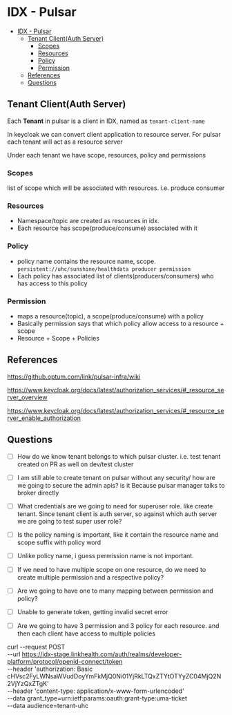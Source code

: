 
# IDX - Pulsar

- [IDX - Pulsar](#idx---pulsar)
  - [Tenant Client(Auth Server)](#tenant-clientauth-server)
    - [Scopes](#scopes)
    - [Resources](#resources)
    - [Policy](#policy)
    - [Permission](#permission)
  - [References](#references)
  - [Questions](#questions)

## Tenant Client(Auth Server)

Each **Tenant** in pulsar is a client in IDX, named as `tenant-client-name`

In keycloak we can convert client application to resource server. For pulsar each tenant will act as a resource server

Under each tenant we have scope, resources, policy and permissions

### Scopes

list of scope which will be associated with resources. i.e. produce consumer

### Resources

- Namespace/topic are created as resources in idx. 
- Each resource has scope(produce/consume) associated with it

### Policy
- policy name contains the resource name, scope. `persistent://uhc/sunshine/healthdata producer permission`
- Each policy has associated list of clients(producers/consumers) who has access to this policy

### Permission

- maps a resource(topic), a scope(produce/consume) with a policy
- Basically permission says that which policy allow access to a resource + scope
- Resource + Scope + Policies

## References

https://github.optum.com/link/pulsar-infra/wiki

https://www.keycloak.org/docs/latest/authorization_services/#_resource_server_overview

https://www.keycloak.org/docs/latest/authorization_services/#_resource_server_enable_authorization

## Questions

- [ ] How do we know tenant belongs to which pulsar cluster. i.e. test tenant created on PR as well on dev/test cluster
- [ ] I am still able to create tenant on pulsar without any security/ how are we going to secure the admin apis? is it Because pulsar manager talks to broker directly
- [ ] What credentials are we going to need for superuser role. like create tenant. Since tenant client is auth server, so against which auth server we are going to test super user role?

- [ ] Is the policy naming is important, like it contain the resource name and scope suffix with policy word
- [ ] Unlike policy name, i guess permission name is not important. 
- [ ] If we need to have multiple scope  on one resource, do we need to create multiple permission and a respective policy?
- [ ] Are we going to have one to many mapping between permission and policy?
- [ ] Unable to generate token, getting invalid secret error
- [ ] Are we going to have 3 permission and 3 policy for each resource. and then each client have access to multiple policies

curl --request POST \
  --url https://idx-stage.linkhealth.com/auth/realms/developer-platform/protocol/openid-connect/token \
  --header 'authorization: Basic cHVsc2FyLWNsaWVudDoyYmFkMjQ0Ni01YjRkLTQxZTYtOTYyZC04MjQ2N2VjYzQxZTgK' \
  --header 'content-type: application/x-www-form-urlencoded' \
  --data grant_type=urn:ietf:params:oauth:grant-type:uma-ticket \
  --data audience=tenant-uhc